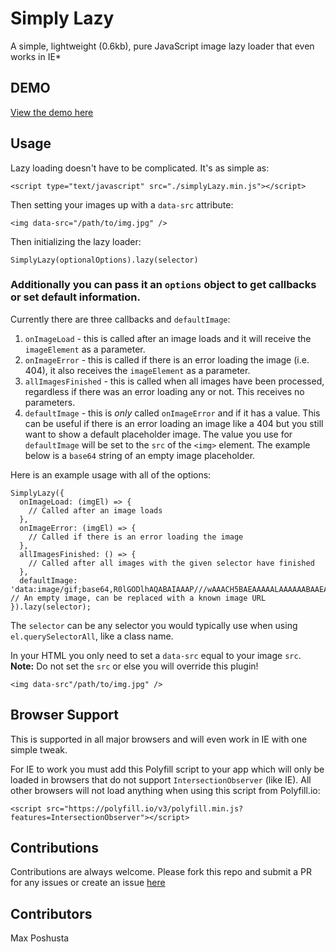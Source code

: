 # Simply Lazy

A simple, lightweight (0.6kb), pure JavaScript image lazy loader that even works in IE\*

## DEMO

[View the demo here](https://maxshuty.github.io/simply-lazy/)

## Usage

Lazy loading doesn't have to be complicated. It's as simple as:

```
<script type="text/javascript" src="./simplyLazy.min.js"></script>
```

Then setting your images up with a `data-src` attribute:

```
<img data-src="/path/to/img.jpg" />
```

Then initializing the lazy loader:

```
SimplyLazy(optionalOptions).lazy(selector)
```

### Additionally you can pass it an `options` object to get callbacks or set default information.

Currently there are three callbacks and `defaultImage`:

1. `onImageLoad` - this is called after an image loads and it will receive the `imageElement` as a parameter.
2. `onImageError` - this is called if there is an error loading the image (i.e. 404), it also receives the `imageElement` as a parameter.
3. `allImagesFinished` - this is called when all images have been processed, regardless if there was an error loading any or not. This receives no parameters.
4. `defaultImage` - this is _only_ called `onImageError` and if it has a value. This can be useful if there is an error loading an image like a 404 but you still want to show a default placeholder image. The value you use for `defaultImage` will be set to the `src` of the `<img>` element. The example below is a `base64` string of an empty image placeholder.

Here is an example usage with all of the options:

```
SimplyLazy({
  onImageLoad: (imgEl) => {
    // Called after an image loads
  },
  onImageError: (imgEl) => {
    // Called if there is an error loading the image
  },
  allImagesFinished: () => {
    // Called after all images with the given selector have finished
  },
  defaultImage: 'data:image/gif;base64,R0lGODlhAQABAIAAAP///wAAACH5BAEAAAAALAAAAAABAAEAAAICRAEAOw==' // An empty image, can be replaced with a known image URL
}).lazy(selector);
```

The `selector` can be any selector you would typically use when using `el.querySelectorAll`, like a class name.

In your HTML you only need to set a `data-src` equal to your image `src`. **Note:** Do not set the `src` or else you will override this plugin!

```
<img data-src"/path/to/img.jpg" />
```

## Browser Support

This is supported in all major browsers and will even work in IE with one simple tweak.

For IE to work you must add this Polyfill script to your app which will only be loaded in browsers that do not support `IntersectionObserver` (like IE). All other browsers will not load anything when using this script from Polyfill.io:

```
<script src="https://polyfill.io/v3/polyfill.min.js?features=IntersectionObserver"></script>
```

## Contributions

Contributions are always welcome. Please fork this repo and submit a PR for any issues or create an issue [here](https://github.com/maxshuty/simply-lazy/issues)

## Contributors

Max Poshusta
